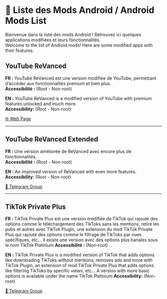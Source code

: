 # 📱 Liste des Mods Android / Android Mods List

Bienvenue dans la liste des mods Android ! Retrouvez ici quelques applications modifiées et leurs fonctionnalités.  
Welcome to the list of Android mods! Here are some modified apps with their features.

## YouTube ReVanced
**FR :** YouTube ReVanced est une version modifiée de YouTube, permettant d’accéder aux fonctionnalités premium et bien plus.  
**Accessibilité :** (Root - Non-root)

**EN :** YouTube ReVanced is a modified version of YouTube with premium features unlocked and much more.  
**Accessibility:** (Root - Non-root)

[🌐 Web Page](https://revanced.app/)

---

## YouTube ReVanced Extended
**FR :** Une version améliorée de ReVanced avec encore plus de fonctionnalités.  
**Accessibilité :** (Root - Non-root)

**EN :** An improved version of ReVanced with even more features.  
**Accessibility:** (Root - Non-root)

[📢 Telegram Group](https://t.me/revanced_extended)

---

## TikTok Private Plus
**FR :** TikTok Private Plus est une version modifiée de TikTok qui rajoute des options comme le téléchargement des TikToks sans les mentions, retire les pubs et autres avec TikTok Plugin, une extension du mod TikTok Private Plus qui rajoute des options comme le filtrage de TikToks par vues spécifiques, etc... Il existe une version avec des options plus banales sous le nom TikTok Platinium
**Accessibilité :** (Non-root)

**EN :** TikTok Private Plus is a modified version of TikTok that adds options like downloading TikToks without mentions, removes ads and more with TikTok Plugin, an extension of mod TikTok Private Plus that adds options like filtering TikToks by specific views, etc...  A version with more basic options is available under the name TikTok Platinium
**Accessibility:** (Non-root)

[📢 Telegram Group](https://t.me/tiktokupdatez) <!-- Remplacez le # par le lien réel de la page de TikTok Private Plus -->
